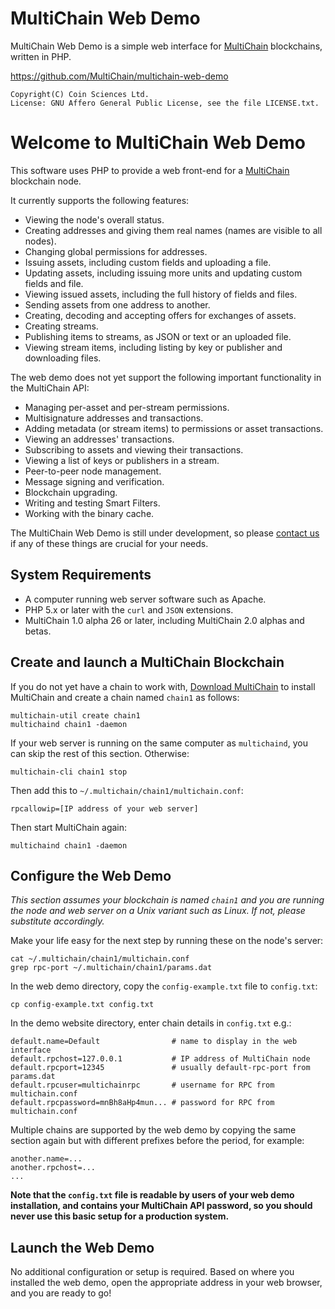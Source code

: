 MultiChain Web Demo
===================

MultiChain Web Demo is a simple web interface for [MultiChain](http://www.multichain.com/) blockchains, written in PHP.

https://github.com/MultiChain/multichain-web-demo

    Copyright(C) Coin Sciences Ltd.
    License: GNU Affero General Public License, see the file LICENSE.txt.


Welcome to MultiChain Web Demo
==============================

This software uses PHP to provide a web front-end for a [MultiChain](http://www.multichain.com/) blockchain node.

It currently supports the following features:

* Viewing the node's overall status.
* Creating addresses and giving them real names (names are visible to all nodes).
* Changing global permissions for addresses.
* Issuing assets, including custom fields and uploading a file.
* Updating assets, including issuing more units and updating custom fields and file.
* Viewing issued assets, including the full history of fields and files.
* Sending assets from one address to another.
* Creating, decoding and accepting offers for exchanges of assets.
* Creating streams.
* Publishing items to streams, as JSON or text or an uploaded file.
* Viewing stream items, including listing by key or publisher and downloading files.

The web demo does not yet support the following important functionality in the MultiChain API:

* Managing per-asset and per-stream permissions.
* Multisignature addresses and transactions.
* Adding metadata (or stream items) to permissions or asset transactions.
* Viewing an addresses' transactions.
* Subscribing to assets and viewing their transactions.
* Viewing a list of keys or publishers in a stream.
* Peer-to-peer node management.
* Message signing and verification.
* Blockchain upgrading.
* Writing and testing Smart Filters.
* Working with the binary cache.

The MultiChain Web Demo is still under development, so please [contact us](http://www.multichain.com/contact-us/) if any of these things are crucial for your needs.


System Requirements
-------------------

* A computer running web server software such as Apache.
* PHP 5.x or later with the `curl` and `JSON` extensions.
* MultiChain 1.0 alpha 26 or later, including MultiChain 2.0 alphas and betas.


Create and launch a MultiChain Blockchain
-----------------------------------------

If you do not yet have a chain to work with, [Download MultiChain](http://www.multichain.com/download-install/) to install MultiChain and create a chain named `chain1` as follows:

    multichain-util create chain1
    multichaind chain1 -daemon
    
If your web server is running on the same computer as `multichaind`, you can skip the rest of this section. Otherwise:

    multichain-cli chain1 stop

Then add this to `~/.multichain/chain1/multichain.conf`:

    rpcallowip=[IP address of your web server]
  
Then start MultiChain again:
  
    multichaind chain1 -daemon



Configure the Web Demo
----------------------

_This section assumes your blockchain is named `chain1` and you are running the node and web server on a Unix variant such as Linux. If not, please substitute accordingly._

Make your life easy for the next step by running these on the node's server:

    cat ~/.multichain/chain1/multichain.conf
    grep rpc-port ~/.multichain/chain1/params.dat
    
In the web demo directory, copy the `config-example.txt` file to `config.txt`:

	cp config-example.txt config.txt
  
In the demo website directory, enter chain details in `config.txt` e.g.:

    default.name=Default                # name to display in the web interface
    default.rpchost=127.0.0.1           # IP address of MultiChain node
    default.rpcport=12345               # usually default-rpc-port from params.dat
    default.rpcuser=multichainrpc       # username for RPC from multichain.conf
    default.rpcpassword=mnBh8aHp4mun... # password for RPC from multichain.conf

Multiple chains are supported by the web demo by copying the same section again but with different prefixes before the period, for example:

	another.name=...
	another.rpchost=...
	...

**Note that the `config.txt` file is readable by users of your web demo installation, and contains your MultiChain API password, so you should never use this basic setup for a production system.**


Launch the Web Demo
-------------------

No additional configuration or setup is required. Based on where you installed the web demo, open the appropriate address in your web browser, and you are ready to go!
